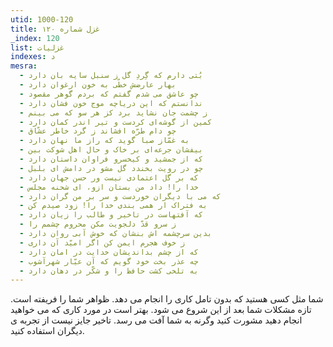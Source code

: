 ```yaml
---
utid: 1000-120
title: غزل شماره ۱۲۰
_index: 120
list: غزلیات
indexes: د
mesra:
  - بُتی دارم که گِردِ گل ز سنبل سایه بان دارد
  - بهار عارضش خطّی به خون ارغوان دارد
  - چو عاشق می شدم گفتم که بردم گوهر مقصود
  - ندانستم که این دریاچه موج خون فشان دارد
  - ز چشمت جان نشاید برد کز هر سو که می بینم
  - کمین از گوشه‌ای کردست و تیر اندر کمان دارد
  - چو دام طرّه افشاند ز گرد خاطر عشّاق
  - به غمّاز صبا گوید که راز ما نهان دارد
  - بیفشان جرعه‌ای بر خاک و حال اهل شوکت بین
  - که از جمشید و کیخسرو فراوان داستان دارد
  - چو در رویت بخندد گل مشو در دامش ای بلبل
  - که بر گل اعتمادی نیست ور حسن جهان دارد
  - خدا را! داد من بستان ازو، ای شحنه مجلس
  - که می با دیگران خوردست و سر بر من گران دارد
  - به فتراک ار همی بندی خدا را! زود صیدم کن
  - که آفتهاست در تاخیر و طالب را زیان دارد
  - ز سرو قدّ دلجویت مکن محروم چشمم را
  - بدین سرچشمه اش بنشان که خوش آبی روان دارد
  - ز خوف هجرم ایمن کن اگر امیّد آن داری
  - که از چشم بداندیشان خدایت در امان دارد
  - چه عذر بخت خود گویم که آن عیّار شهرآشوب
  - به تلخی کشت حافظ را و شکّر در دهان دارد
---
```

شما مثل کسی هستید که بدون تامل کاری را انجام می دهد. ظواهر شما را فریفته است. تازه مشکلات شما بعد از این شروع می شود. بهتر است در مورد کاری که می خواهید انجام دهید مشورت کنید وگرنه به شما آفت می رسد. تاخیر جایز نیست از تجربه ی دیگران استفاده کنید.
